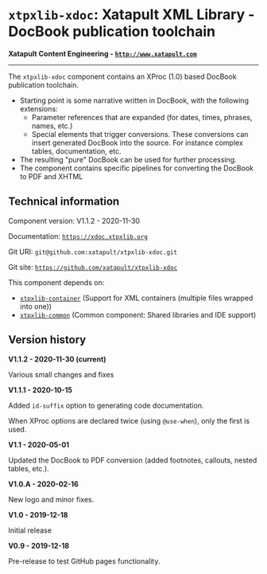 # `xtpxlib-xdoc`: Xatapult XML Library - DocBook publication toolchain

**Xatapult Content Engineering - [`http://www.xatapult.com`](http://www.xatapult.com)**

---------- 

The `xtpxlib-xdoc` component contains an XProc (1.0) based DocBook publication toolchain. 
* Starting point is some narrative written in DocBook, with the following extensions:
  * Parameter references that are expanded (for dates, times, phrases, names, etc.)
  * Special elements that trigger conversions. These conversions can insert generated DocBook into the source. For instance complex tables, documentation, etc.
* The resulting "pure" DocBook can be used for further processing. 
* The component contains specific pipelines for converting the DocBook to PDF and XHTML  

## Technical information

Component version: V1.1.2 - 2020-11-30

Documentation: [`https://xdoc.xtpxlib.org`](https://xdoc.xtpxlib.org)

Git URI: `git@github.com:xatapult/xtpxlib-xdoc.git`

Git site: [`https://github.com/xatapult/xtpxlib-xdoc`](https://github.com/xatapult/xtpxlib-xdoc)
      
This component depends on:
* [`xtpxlib-container`](https://container.xtpxlib.org) (Support for XML containers (multiple files wrapped into one))
* [`xtpxlib-common`](https://common.xtpxlib.org) (Common component: Shared libraries and IDE support)

## Version history

**V1.1.2 - 2020-11-30 (current)**

Various small changes and fixes

**V1.1.1 - 2020-10-15**

Added `id-suffix` option to generating code documentation.

When XProc options are declared twice (using `@use-when`), only the first is used.

**V1.1 - 2020-05-01**

Updated the DocBook to PDF conversion (added footnotes, callouts, nested tables, etc.).

**V1.0.A - 2020-02-16**

New logo and minor fixes.

**V1.0 - 2019-12-18**

Initial release

**V0.9 - 2019-12-18**

Pre-release to test GitHub pages functionality.


